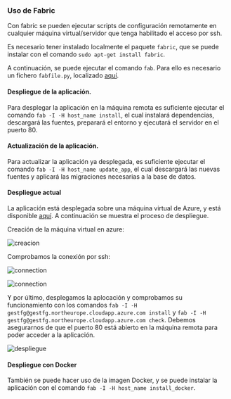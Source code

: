 ### Uso de Fabric

Con fabric se pueden ejecutar scripts de configuración remotamente en cualquier máquina virtual/servidor que tenga habilitado el acceso por ssh.

Es necesario tener instalado localmente el paquete `fabric`, que se puede instalar con el comando `sudo apt-get install fabric`.

A continuación, se puede ejecutar el comando `fab`. Para ello es necesario un fichero `fabfile.py`, localizado [aquí](../fabfile.py).

#### Despliegue de la aplicación.

Para desplegar la aplicación en la máquina remota es suficiente ejecutar el comando `fab -I -H host_name install`, el cual instalará dependencias, descargará las fuentes, preparará el entorno y ejecutará el servidor en el puerto 80.

#### Actualización de la aplicación.

Para actualizar la aplicación ya desplegada, es suficiente ejecutar el comando `fab -I -H host_name update_app`, el cual descargará las nuevas fuentes y aplicará las migraciones necesarias a la base de datos.

#### Despliegue actual

La aplicación está desplegada sobre una máquina virtual de Azure, y está disponible [aquí](http://gestfg.northeurope.cloudapp.azure.com). A continuación se muestra el proceso de despliegue.

Creación de la máquina virtual en azure:

![creacion](https://www.dropbox.com/s/zzn9kpinfwra37f/creacion_maquina.png?dl=1)

Comprobamos la conexión por ssh:

![connection](https://www.dropbox.com/s/mqcj3qn61h0z2p6/conexion?dl=1)

![connection](https://www.dropbox.com/s/kxg1egff35pnpra/check_connection.png?dl=1)

Y por último, desplegamos la aplocación y comprobamos su funcionamiento con los comandos `fab -I -H gestfg@gestfg.northeurope.cloudapp.azure.com install` y `fab -I -H gestfg@gestfg.northeurope.cloudapp.azure.com check`. Debemos asegurarnos de que el puerto 80 está abierto en la máquina remota para poder acceder a la aplicación.

![despliegue](https://www.dropbox.com/s/3iiq8is2p84m8in/check_app.png?dl=1)


#### Despliegue con Docker

También se puede hacer uso de la imagen Docker, y se puede instalar la aplicación con el comando `fab -I -H host_name install_docker`.

